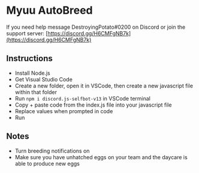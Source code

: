 # Myuu AutoBreed

If you need help message DestroyingPotato#0200 on Discord or join the support server: [https://discord.gg/H6CMFgNB7k](https://discord.gg/H6CMFgNB7k)

## Instructions

- Install Node.js
- Get Visual Studio Code
- Create a new folder, open it in VSCode, then create a new javascript file within that folder
- Run `npm i discord.js-selfbot-v13` in VSCode terminal
- Copy + paste code from the index.js file into your javascript file 
- Replace values when prompted in code
- Run

## Notes

- Turn breeding notifications on
- Make sure you have unhatched eggs on your team and the daycare is able to produce new eggs

